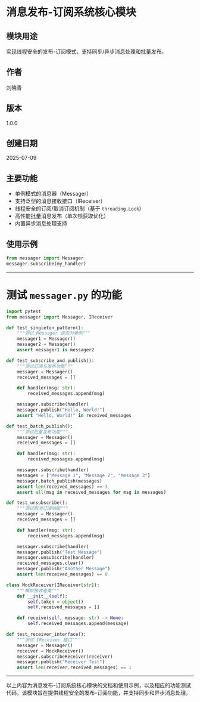 # 消息发布-订阅系统核心模块

## 模块用途
实现线程安全的发布-订阅模式，支持同步/异步消息处理和批量发布。

## 作者
刘晓青

## 版本
1.0.0

## 创建日期
2025-07-09

## 主要功能
- 单例模式的消息器（Messager）
- 支持泛型的消息接收接口（IReceiver）
- 线程安全的订阅/取消订阅机制（基于 `threading.Lock`）
- 高性能批量消息发布（单次锁获取优化）
- 内置异步消息处理支持

## 使用示例
```python
from messager import Messager
messager.subscribe(my_handler)
```

---

# 测试 `messager.py` 的功能

```python
import pytest
from messager import Messager, IReceiver

def test_singleton_pattern():
    """测试 Messager 是否为单例"""
    messager1 = Messager()
    messager2 = Messager()
    assert messager1 is messager2

def test_subscribe_and_publish():
    """测试订阅与发布功能"""
    messager = Messager()
    received_messages = []

    def handler(msg: str):
        received_messages.append(msg)

    messager.subscribe(handler)
    messager.publish("Hello, World!")
    assert "Hello, World!" in received_messages

def test_batch_publish():
    """测试批量发布功能"""
    messager = Messager()
    received_messages = []

    def handler(msg: str):
        received_messages.append(msg)

    messager.subscribe(handler)
    messages = ["Message 1", "Message 2", "Message 3"]
    messager.batch_publish(messages)
    assert len(received_messages) == 3
    assert all(msg in received_messages for msg in messages)

def test_unsubscribe():
    """测试取消订阅功能"""
    messager = Messager()
    received_messages = []

    def handler(msg: str):
        received_messages.append(msg)

    messager.subscribe(handler)
    messager.publish("Test Message")
    messager.unsubscribe(handler)
    received_messages.clear()
    messager.publish("Another Message")
    assert len(received_messages) == 0

class MockReceiver(IReceiver[str]):
    """模拟接收者类"""
    def __init__(self):
        self.token = object()
        self.received_messages = []

    def receive(self, message: str) -> None:
        self.received_messages.append(message)

def test_receiver_interface():
    """测试 IReceiver 接口"""
    messager = Messager()
    receiver = MockReceiver()
    messager.subscribeReceiver(receiver)
    messager.publish("Receiver Test")
    assert len(receiver.received_messages) == 1
```

---

以上内容为消息发布-订阅系统核心模块的文档和使用示例，以及相应的功能测试代码。该模块旨在提供线程安全的发布-订阅功能，并支持同步和异步消息处理。
